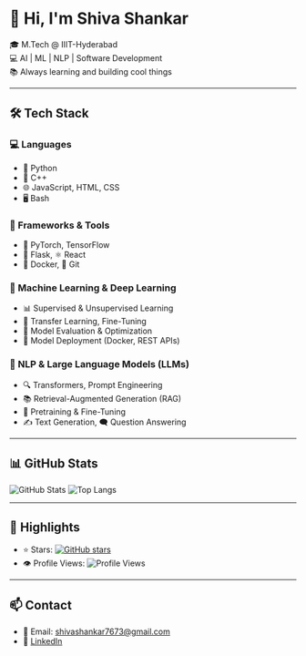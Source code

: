 # 👋 Hi, I'm Shiva Shankar

🎓 M.Tech @ IIIT-Hyderabad  
💻 AI | ML | NLP | Software Development  
📚 Always learning and building cool things

---

## 🛠️ Tech Stack

### 💻 Languages
- 🐍 Python    
- 💠 C++    
- 🌐 JavaScript, HTML, CSS  
- 🖥️ Bash

### 🧰 Frameworks & Tools
- 🔦 PyTorch, TensorFlow
- 🌿 Flask, ⚛️ React
- 🐳 Docker, 🧬 Git

### 🤖 Machine Learning & Deep Learning
- 📊 Supervised & Unsupervised Learning
- 🔁 Transfer Learning, Fine-Tuning
- 🧠 Model Evaluation & Optimization
- 🚀 Model Deployment (Docker, REST APIs)

### 🧠 NLP & Large Language Models (LLMs)
- 🔍 Transformers, Prompt Engineering
- 📚 Retrieval-Augmented Generation (RAG)
- 🧪 Pretraining & Fine-Tuning
- ✍️ Text Generation, 🗨️ Question Answering

---

## 📊 GitHub Stats

![GitHub Stats](https://github-readme-stats.vercel.app/api?username=ss-369&show_icons=true)
![Top Langs](https://github-readme-stats.vercel.app/api/top-langs/?username=ss-369&layout=compact)

---

## 🌟 Highlights

- ⭐ Stars: [![GitHub stars](https://img.shields.io/github/stars/ss-369?style=social)](https://github.com/ss-369?tab=repositories)  
- 👁️ Profile Views: ![Profile Views](https://komarev.com/ghpvc/?username=ss-369&color=blue)

---

## 📫 Contact

- 📧 Email: shivashankar7673@gmail.com  
- 💼 [LinkedIn](https://www.linkedin.com/in/shiva-s369/)

